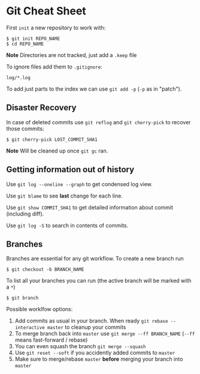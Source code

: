 # Git Cheat Sheet

First `init` a new repository to work with:

```
$ git init REPO_NAME
$ cd REPO_NAME 
```

**Note** Directories are not tracked, just add a `.keep` file

To ignore files add them to `.gitignore`:

```
log/*.log
```

To add just parts to the index we can use `git add -p` (`-p` as in "patch").

## Disaster Recovery

In case of deleted commits use `git reflog` and `git cherry-pick` to recover those commits:

```
$ git cherry-pick LOST_COMMIT_SHA1
```

**Note** Will be cleaned up once `git gc` ran.

## Getting information out of history

Use `git log --oneline --graph` to get condensed log view.

Use `git blame` to see **last** change for each line.

Use `git show COMMIT_SHA1` to get detailed information about commit (including diff).

Use `git log -S` to search in contents of commits.

## Branches

Branches are essential for any git workflow. To create a new branch run

```
$ git checkout -b BRANCH_NAME
```

To list all your branches you can run (the active branch will be marked with a `*`)

```
$ git branch
```

Possible worklfow options:

1. Add commits as usual in your branch. When ready `git rebase --interactive master` to cleanup your commits
1. To merge branch back into `master` use `git merge --ff BRANCH_NAME` (`--ff` means fast-forward / rebase) 
1. You can even squash the branch `git merge --squash`
1. Use `git reset --soft` if you accidently added commits to `master`
1. Make sure to merge/rebase `master` **before** merging your branch into `master`
